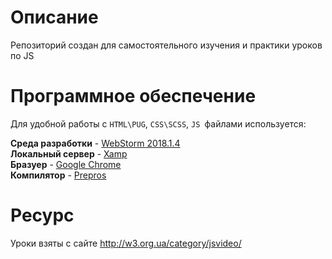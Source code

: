 # Описание
Репозиторий создан для самостоятельного изучения и практики уроков по JS

# Программное обеспечение
Для удобной работы с `HTML\PUG`, `CSS\SCSS`, `JS `файлами используется:

**Cреда разработки** - [WebStorm 2018.1.4](https://www.jetbrains.com/webstorm/ "WebStorm 2018.1.4")      
**Локальный сервер** - [Xamp](https://www.apachefriends.org/ru/index.html "Xamp")  
**Бразуер** - [Google Chrome](https://www.google.com/intl/ru_ALL/chrome/ "Google Chrome")  
**Компилятор** - [Prepros](https://prepros.io/ "Prepros")  

# Ресурс
Уроки взяты с сайте http://w3.org.ua/category/jsvideo/

